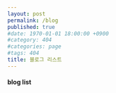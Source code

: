 ```yaml
---
layout: post
permalink: /blog
published: true
#date: 1970-01-01 18:00:00 +0900
#category: 404
#categories: page
#tags: 404
title: 블로그 리스트
---
```




#### blog list
